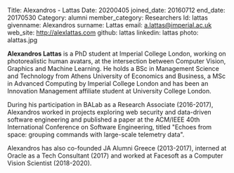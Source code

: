 Title: Alexandros - Lattas
Date: 20200405
joined_date: 20160712
end_date: 20170530
Category: alumni
member_category: Researchers
Id: lattas
givenname: Alexandros
surname: Lattas
email: a.lattas@imperial.ac.uk
web_site: http://alexlattas.com
github: lattas
linkedin: lattas
photo: alattas.jpg

**Alexandros Lattas** 
is a PhD student at Imperial College London, 
working on photorealistic human avatars, 
at the intersection between Computer Vision, Graphics and Machine Learning.
He holds a BSc in Management Science and Technology from Athens University of Economics and Business, 
a MSc in Advanced Computing by Imperial College London 
and has been an Innovation Management affiliate student at University College London.

During his participation in BALab as a Research Associate (2016-2017), 
Alexandros worked in projects exploring web security and data-driven software engineering
and published a paper at the ACM/IEEE 40th International Conference on Software Engineering,
titled "Echoes from space: grouping commands with large-scale telemetry data".

Alexandros has also co-founded JA Alumni Greece (2013-2017), interned at Oracle as a Tech Consultant (2017) and worked at Facesoft as a Computer Vision Scientist (2018-2020).
